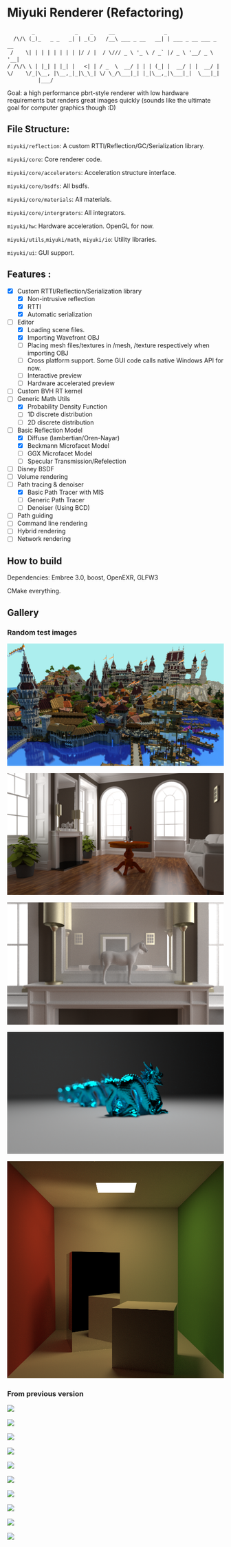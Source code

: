 

# Miyuki Renderer (Refactoring)

```
        _             _    _     __                _
  /\/\ (_)_   _ _   _| | _(_)   /__\ ___ _ __   __| | ___ _ __ ___ _ __
 /    \| | | | | | | | |/ / |  / \/// _ \ '_ \ / _` |/ _ \ '__/ _ \ '__|
/ /\/\ \ | |_| | |_| |   <| | / _  \  __/ | | | (_| |  __/ | |  __/ |
\/    \/_|\__, |\__,_|_|\_\_| \/ \_/\___|_| |_|\__,_|\___|_|  \___|_|
          |___/
```

Goal: a high performance pbrt-style renderer with low hardware requirements but renders great images quickly (sounds like the ultimate goal for computer graphics though :D)


## File Structure:

`miyuki/reflection`: A custom RTTI/Reflection/GC/Serialization library. 

`miyuki/core`: Core renderer code.

`miyuki/core/accelerators`: Acceleration structure interface. 

`miyuki/core/bsdfs`: All bsdfs.

`miyuki/core/materials`: All materials.

`miyuki/core/intergrators`: All integrators.

`miyuki/hw`: Hardware acceleration. OpenGL for now.

`miyuki/utils`,`miyuki/math`, `miyuki/io`: Utility libraries.

`miyuki/ui`: GUI support.

## Features :
- [x] Custom RTTI/Reflection/Serialization library
  - [x] Non-intrusive reflection
  - [x] RTTI
  - [x] Automatic serialization
- [ ] Editor
  - [x] Loading scene files.
  - [x] Importing Wavefront OBJ
  - [ ] Placing mesh files/textures in /mesh, /texture respectively when importing OBJ
  - [ ] Cross platform support. Some GUI code calls native Windows API for now.
  - [ ] Interactive preview
  - [ ] Hardware accelerated preview
- [ ] Custom BVH RT kernel
- [ ] Generic Math Utils
  - [x] Probability Density Function
  - [ ] 1D discrete distribution
  - [ ] 2D discrete distribution
- [ ] Basic Reflection Model
  - [x] Diffuse (lambertian/Oren-Nayar)
  - [x] Beckmann Microfacet Model
  - [ ] GGX Microfacet Model
  - [ ] Specular Transmission/Refelection 
- [ ] Disney BSDF
- [ ] Volume rendering 
- [ ] Path tracing & denoiser
  - [x] Basic Path Tracer with MIS
  - [ ] Generic Path Tracer
  - [ ] Denoiser (Using BCD)
- [ ] Path guiding
- [ ] Command line rendering
- [ ] Hybrid rendering
- [ ] Network rendering 

## How to build

Dependencies: Embree 3.0, boost, OpenEXR,  GLFW3

CMake everything. 

## Gallery 
### Random test images
![](gallery/mc.png)

![](gallery/fireplace_room_8k.png)

![](gallery/fireplace_room.png)

![](gallery/dof.png)

![](gallery/cornell_box.png)

### From previous version

![](gallery/living_room.png)

![](gallery/breakfast_room.png)

![](gallery/veach.png)

![](gallery/sibenik.png)

![](gallery/vokselia_spawn_pr0.1.png)

![](gallery/ring.png)

![](gallery/sportsCar.png)

![](gallery/conference.png)

![](gallery/vokselia_spawn.png)

![](gallery/tough_box.png)


